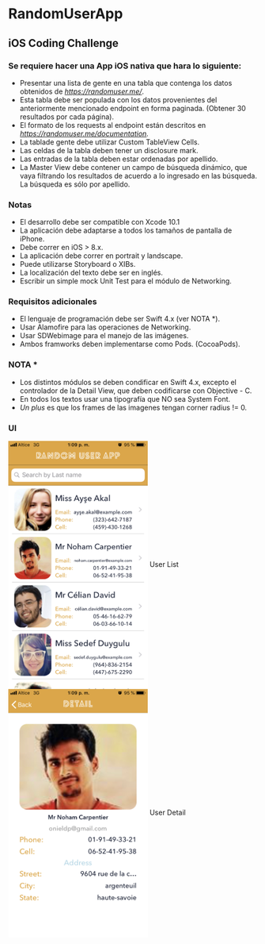 # RandomUserApp

## iOS Coding Challenge

### Se requiere hacer  una App iOS nativa que hara lo siguiente:

- Presentar una lista de gente en una tabla que contenga los datos obtenidos de *https://randomuser.me/*.
- Esta tabla debe ser populada con los datos provenientes del anteriormente mencionado endpoint en forma paginada. (Obtener 30 resultados por cada página).
- El formato de los requests al endpoint están descritos en *https://randomuser.me/documentation.*
- La tablade gente debe utilizar Custom TableView Cells.
- Las celdas de la tabla deben tener un disclosure mark.
- Las entradas de la tabla deben estar ordenadas por apellido.
- La Master View debe contener un campo de búsqueda dinámico, que vaya filtrando los resultados de acuerdo a lo ingresado en las búsqueda. La búsqueda es sólo por apellido.

### Notas

- El desarrollo debe ser compatible con Xcode 10.1
- La aplicación debe adaptarse a todos los tamaños de pantalla de iPhone.
- Debe correr en iOS > 8.x.
- La aplicación debe correr en portrait y landscape.
- Puede utilizarse Storyboard o XIBs.
- La localización del texto debe ser en inglés.
- Escribir un simple mock Unit Test para el módulo de Networking.

### Requisitos adicionales

- El lenguaje de programación debe ser Swift 4.x (ver NOTA *).
- Usar Alamofire para las operaciones de Networking.
- Usar SDWebimage para el manejo de las imágenes.
- Ambos framworks deben implementarse como Pods. (CocoaPods).

### NOTA *

- Los distintos módulos se deben condificar en Swift 4.x, excepto el controlador de la Detail View, que deben codificarse con Objective - C.
- En todos los textos usar una tipografía que NO sea System Font.
- *Un plus* es que los frames de las imagenes tengan corner radius != 0.

### UI

<img src="https://raw.githubusercontent.com/junierdp/RandomUserApp/master/screen/1.jpeg" align="center" height="500px" width="282px"/>
User List

<img src="https://raw.githubusercontent.com/junierdp/RandomUserApp/master/screen/2.jpeg" align="center" height="500px" width="282px"/>
User Detail
